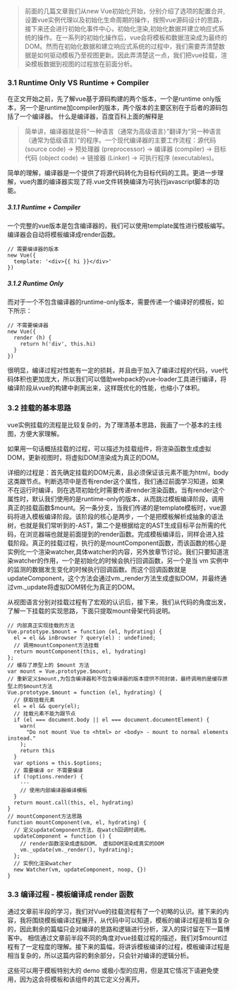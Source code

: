 >前面的几篇文章我们从new Vue初始化开始，分别介绍了选项的配置合并,设置vue实例代理以及初始化生命周期的操作，按照vue源码设计的思路，接下来还会进行初始化事件中心，初始化渲染,初始化数据并建立响应式系统的操作。在一系列的初始化操作后，vue会将模板和数据渲染成为最终的DOM。然而在初始化数据和建立响应式系统的过程中，我们需要弄清楚数据是如何驱动模板乃至视图更新。因此弄清楚这一点，我们把vue挂载，渲染模板数据到视图的过程放在前面分析。

### 3.1 Runtime Only VS Runtime + Compiler
在正文开始之前，先了解vue基于源码构建的两个版本，一个是runtime only版本，另一个是runtime加compiler的版本，两个版本的主要区别在于后者的源码包括了一个编译器。
什么是编译器，百度百科上面的解释是

>简单讲，编译器就是将“一种语言（通常为高级语言）”翻译为“另一种语言（通常为低级语言）”的程序。一个现代编译器的主要工作流程：源代码 (source code) → 预处理器 (preprocessor) → 编译器 (compiler) → 目标代码 (object code) → 链接器 (Linker) → 可执行程序 (executables)。

简单的理解，编译器是一个提供了将源代码转化为目标代码的工具。更进一步理解，vue内置的编译器实现了将.vue文件转换编译为可执行javascript脚本的功能。

##### 3.1.1 Runtime + Compiler
一个完整的vue版本是包含编译器的，我们可以使用template属性进行模板编写。编译器会自动将模板编译成render函数。
```
// 需要编译器的版本
new Vue({
  template: '<div>{{ hi }}</div>'
})
```
##### 3.1.2 Runtime Only
而对于一个不包含编译器的runtime-only版本，需要传递一个编译好的模板，如下所示：
```
// 不需要编译器
new Vue({
  render (h) {
    return h('div', this.hi)
  }
})
```
很明显，编译过程对性能有一定的损耗，并且由于加入了编译过程的代码，vue代码体积也更加庞大，所以我们可以借助webpack的vue-loader工具进行编译，将编译阶段从vue的构建中剥离出来，这样既优化的性能，也缩小了体积。

### 3.2 挂载的基本思路
vue实例挂载的流程是比较复杂的，为了理清基本思路，我画了一个基本的主线图，方便大家理解。

如果用一句话概括挂载的过程，可以描述为挂载组件，将渲染函数生成虚拟DOM，更新视图时，将虚拟DOM渲染成为真正的DOM。

详细的过程是：首先确定挂载的DOM元素，且必须保证该元素不能为html，body这类跟节点。判断选项中是否有render这个属性，我们通过前面学习知道，如果不在运行时编译，则在选项初始化时需要传递render渲染函数。当有render这个属性时，默认我们使用的是runtime-only的版本，从而跳过模板编译阶段，调用真正的挂载函数$mount。另一条分支，当我们传递的是template模板时，vue源码将进入模板编译阶段。该阶段的核心是两步，一个是把模板解析成抽象的语法树，也就是我们常听到的-AST，第二个是根据给定的AST生成目标平台所需的代码，在浏览器端也就是前面提到的render函数。完成模板编译后，同样会进入挂载阶段。真正的挂载过程，执行的是mountComponent函数，而该函数的核心是实例化一个渲染watcher,具体watcher的内容，另外放章节讨论。我们只要知道渲染watcher的作用，一个是初始化的时候会执行回调函数，另一个是当 vm 实例中的监测的数据发生变化的时候执行回调函数。而这个回调函数就是updateComponent，这个方法会通过vm._render方法生成虚拟DOM，并最终通过vm._update将虚拟DOM转化为真正的DOM。

从视图语言分别对挂载过程有了宏观的认识后，接下来，我们从代码的角度出发，了解一下挂载的实现思路，下面只提取mount骨架代码说明。
```
// 内部真正实现挂载的方法
Vue.prototype.$mount = function (el, hydrating) {
  el = el && inBrowser ? query(el) : undefined;
  // 调用mountComponent方法挂载
  return mountComponent(this, el, hydrating)
};
// 缓存了原型上的 $mount 方法
var mount = Vue.prototype.$mount;
// 重新定义$mount,为包含编译器和不包含编译器的版本提供不同封装，最终调用的是缓存原型上的$mount方法
Vue.prototype.$mount = function (el, hydrating) {
  // 获取挂载元素
  el = el && query(el);
  // 挂载元素不能为跟节点
  if (el === document.body || el === document.documentElement) {
    warn(
      "Do not mount Vue to <html> or <body> - mount to normal elements instead."
    );
    return this
  }
  var options = this.$options;
  // 需要编译 or 不需要编译
  if (!options.render) {
    ···
    // 使用内部编译器编译模板
  }
  return mount.call(this, el, hydrating)
}
// mountComponent方法思路
function mountComponent(vm, el, hydrating) {
  // 定义updateComponent方法，在watch回调时调用。
  updateComponent = function () {
    // render函数渲染成虚拟DOM， 虚拟DOM渲染成真实的DOM
    vm._update(vm._render(), hydrating);
  };
  // 实例化渲染watcher
  new Watcher(vm, updateComponent, noop, {})
}

```

### 3.3 编译过程 - 模板编译成 render 函数
通过文章前半段的学习，我们对Vue的挂载流程有了一个初略的认识。接下来的内容，我将围绕模板编译过程展开，从代码中可以知道，模板的编译过程是相当复杂的，因此剩余的篇幅只会对编译的思路和逻辑进行分析，深入的探讨留在下一篇博客中。
相信通过文章前半段不同的角度对vue挂载过程的描述，我们对$mount过程有了一定程度的理解。接下来的篇幅，将讲诉模板编译的过程，模板编译过程是相当复杂的，所以这篇内容的剩余部分，只会针对编译的逻辑分析。

这些可以用于模板特别大的 demo 或极小型的应用，但是其它情况下请避免使用，因为这会将模板和该组件的其它定义分离开。